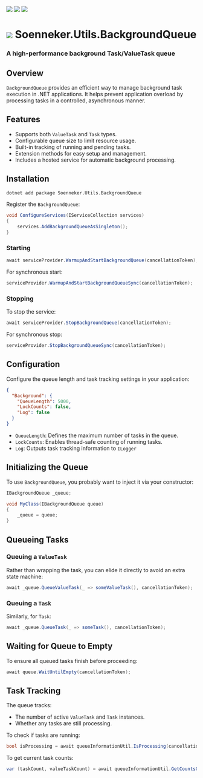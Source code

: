 [![](https://img.shields.io/nuget/v/Soenneker.Utils.BackgroundQueue.svg?style=for-the-badge)](https://www.nuget.org/packages/Soenneker.Utils.BackgroundQueue/)
[![](https://img.shields.io/github/actions/workflow/status/soenneker/soenneker.utils.backgroundqueue/publish-package.yml?style=for-the-badge)](https://github.com/soenneker/soenneker.utils.backgroundqueue/actions/workflows/publish-package.yml)
[![](https://img.shields.io/nuget/dt/Soenneker.Utils.BackgroundQueue.svg?style=for-the-badge)](https://www.nuget.org/packages/Soenneker.Utils.BackgroundQueue/)

# ![](https://user-images.githubusercontent.com/4441470/224455560-91ed3ee7-f510-4041-a8d2-3fc093025112.png) Soenneker.Utils.BackgroundQueue
### A high-performance background Task/ValueTask queue

## Overview
`BackgroundQueue` provides an efficient way to manage background task execution in .NET applications. It helps prevent application overload by processing tasks in a controlled, asynchronous manner.

## Features
- Supports both `ValueTask` and `Task` types.
- Configurable queue size to limit resource usage.
- Built-in tracking of running and pending tasks.
- Extension methods for easy setup and management.
- Includes a hosted service for automatic background processing.

## Installation

```sh
dotnet add package Soenneker.Utils.BackgroundQueue
```

Register the `BackgroundQueue`:
```csharp
void ConfigureServices(IServiceCollection services)
{
    services.AddBackgroundQueueAsSingleton();
}
```

### Starting
```csharp
await serviceProvider.WarmupAndStartBackgroundQueue(cancellationToken);
```

For synchronous start:
```csharp
serviceProvider.WarmupAndStartBackgroundQueueSync(cancellationToken);
```

### Stopping
To stop the service:
```csharp
await serviceProvider.StopBackgroundQueue(cancellationToken);
```

For synchronous stop:
```csharp
serviceProvider.StopBackgroundQueueSync(cancellationToken);
```

## Configuration
Configure the queue length and task tracking settings in your application:

```json
{
  "Background": {
    "QueueLength": 5000,
    "LockCounts": false,
    "Log": false
  }
}
```

- `QueueLength`: Defines the maximum number of tasks in the queue.
- `LockCounts`: Enables thread-safe counting of running tasks.
- `Log`: Outputs task tracking information to `ILogger`

## Initializing the Queue
To use `BackgroundQueue`, you probably want to inject it via your constructor:

```csharp
IBackgroundQueue _queue;

void MyClass(IBackgroundQueue queue)
{
    _queue = queue;
}
```

## Queueing Tasks

### Queuing a `ValueTask`
Rather than wrapping the task, you can elide it directly to avoid an extra state machine:
```csharp
await _queue.QueueValueTask(_ => someValueTask(), cancellationToken);
```

### Queuing a `Task`
Similarly, for `Task`:
```csharp
await _queue.QueueTask(_ => someTask(), cancellationToken);
```

## Waiting for Queue to Empty
To ensure all queued tasks finish before proceeding:
```csharp
await queue.WaitUntilEmpty(cancellationToken);
```

## Task Tracking
The queue tracks:
- The number of active `ValueTask` and `Task` instances.
- Whether any tasks are still processing.

To check if tasks are running:
```csharp
bool isProcessing = await queueInformationUtil.IsProcessing(cancellationToken);
```

To get current task counts:
```csharp
var (taskCount, valueTaskCount) = await queueInformationUtil.GetCountsOfProcessing(cancellationToken);
```
